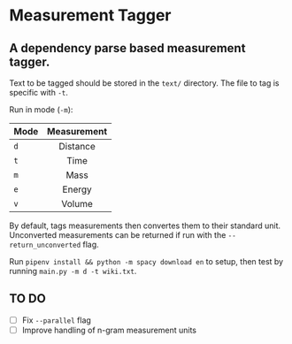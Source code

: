 # Measurement Tagger
## A dependency parse based measurement tagger.

Text to be tagged should be stored in the `text/` directory. The file to tag is specific with `-t`.

Run in mode (`-m`):

| Mode    | Measurement   |
| --------|:-------------:|
| `d`     | Distance      |
| `t`     | Time          |
| `m`     | Mass          |
| `e`     | Energy        |
| `v`     | Volume        |

By default, tags measurements then convertes them to their standard unit. Unconverted measurements can be returned if run with the `--return_unconverted` flag.

Run `pipenv install && python -m spacy download en` to setup, then test by running `main.py -m d -t wiki.txt`.

## TO DO

- [ ] Fix `--parallel` flag
- [ ] Improve handling of n-gram measurement units

